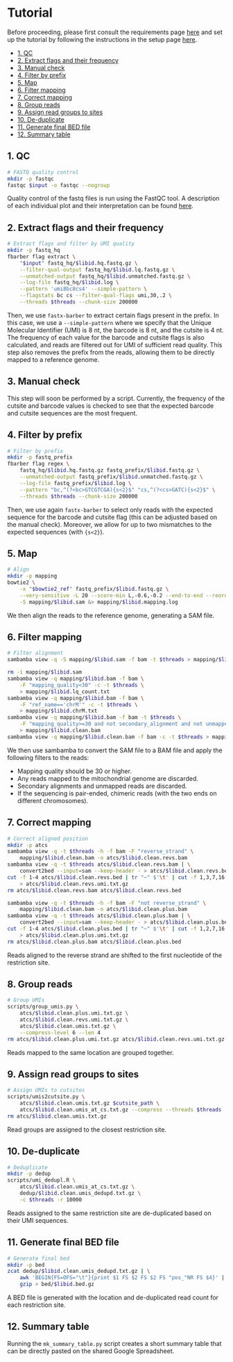 # Tutorial

Before proceeding, please first consult the requirements page [here](../pages/requirements.md) and set up the tutorial by following the instructions in the setup page [here](../pages/setup.md).

<!-- MarkdownTOC -->

- [1. QC](#1-qc)
- [2. Extract flags and their frequency](#2-extract-flags-and-their-frequency)
- [3. Manual check](#3-manual-check)
- [4. Filter by prefix](#4-filter-by-prefix)
- [5. Map](#5-map)
- [6. Filter mapping](#6-filter-mapping)
- [7. Correct mapping](#7-correct-mapping)
- [8. Group reads](#8-group-reads)
- [9. Assign read groups to sites](#9-assign-read-groups-to-sites)
- [10. De-duplicate](#10-de-duplicate)
- [11. Generate final BED file](#11-generate-final-bed-file)
- [12. Summary table](#12-summary-table)

<!-- /MarkdownTOC -->

## 1. QC

```bash
# FASTQ quality control
mkdir -p fastqc
fastqc $input -o fastqc --nogroup
```

Quality control of the fastq files is run using the FastQC tool. A description of each individual plot and their interpretation can be found [here](https://www.bioinformatics.babraham.ac.uk/projects/fastqc/Help/3%20Analysis%20Modules/).

## 2. Extract flags and their frequency

```bash
# Extract flags and filter by UMI quality
mkdir -p fastq_hq
fbarber flag extract \
    "$input" fastq_hq/$libid.hq.fastq.gz \
    --filter-qual-output fastq_hq/$libid.lq.fastq.gz \
    --unmatched-output fastq_hq/$libid.unmatched.fastq.gz \
    --log-file fastq_hq/$libid.log \
    --pattern 'umi8bc8cs4' --simple-pattern \
    --flagstats bc cs --filter-qual-flags umi,30,.2 \
    --threads $threads --chunk-size 200000
```

Then, we use `fastx-barber` to extract certain flags present in the prefix. In this case, we use a `--simple-pattern` where we specify that the Unique Molecular Identifier (UMI) is 8 nt, the barcode is 8 nt, and the cutsite is 4 nt. The frequency of each value for the barcode and cutsite flags is also calculated, and reads are filtered out for UMI of sufficient read quality. This step also removes the prefix from the reads, allowing them to be directly mapped to a reference genome.

## 3. Manual check

This step will soon be performed by a script. Currently, the frequency of the cutsite and barcode values is checked to see that the expected barcode and cutsite sequences are the most frequent.

## 4. Filter by prefix

```bash
# Filter by prefix
mkdir -p fastq_prefix
fbarber flag regex \
    fastq_hq/$libid.hq.fastq.gz fastq_prefix/$libid.fastq.gz \
    --unmatched-output fastq_prefix/$libid.unmatched.fastq.gz \
    --log-file fastq_prefix/$libid.log \
    --pattern "bc,^(?<bc>GTCGTCGA){s<2}$" "cs,^(?<cs>GATC){s<2}$" \
    --threads $threads --chunk-size 200000
```

Then, we use again `fastx-barber` to select only reads with the expected sequence for the barcode and cutsite flag (this can be adjusted based on the manual check). Moreover, we allow for up to two mismatches to the expected sequences (with `{s<2}`).

## 5. Map

```bash
# Align
mkdir -p mapping
bowtie2 \
    -x "$bowtie2_ref" fastq_prefix/$libid.fastq.gz \
    --very-sensitive -L 20 --score-min L,-0.6,-0.2 --end-to-end --reorder -p $threads \
    -S mapping/$libid.sam &> mapping/$libid.mapping.log
```

We then align the reads to the reference genome, generating a SAM file.

## 6. Filter mapping

```bash
# Filter alignment
sambamba view -q -S mapping/$libid.sam -f bam -t $threads > mapping/$libid.bam

rm -i mapping/$libid.sam
sambamba view -q mapping/$libid.bam -f bam \
    -F "mapping_quality<30" -c -t $threads \
    > mapping/$libid.lq_count.txt
sambamba view -q mapping/$libid.bam -f bam \
    -F "ref_name=='chrM'" -c -t $threads \
    > mapping/$libid.chrM.txt
sambamba view -q mapping/$libid.bam -f bam -t $threads \
    -F "mapping_quality>=30 and not secondary_alignment and not unmapped and not chimeric and ref_name!='chrM'" \
    > mapping/$libid.clean.bam
sambamba view -q mapping/$libid.clean.bam -f bam -c -t $threads > mapping/$libid.clean_count.txt
```

We then use sambamba to convert the SAM file to a BAM file and apply the following filters to the reads:

* Mapping quality should be 30 or higher.
* Any reads mapped to the mitochondrial genome are discarded.
* Secondary alignments and unmapped reads are discarded.
* If the sequencing is pair-ended, chimeric reads (with the two ends on different chromosomes).

## 7. Correct mapping

```bash
# Correct aligned position
mkdir -p atcs
sambamba view -q -t $threads -h -f bam -F "reverse_strand" \
    mapping/$libid.clean.bam -o atcs/$libid.clean.revs.bam
sambamba view -q -t $threads atcs/$libid.clean.revs.bam | \
    convert2bed --input=sam --keep-header - > atcs/$libid.clean.revs.bed
cut -f 1-4 atcs/$libid.clean.revs.bed | tr "~" $'\t' | cut -f 1,3,7,16 | gzip \
    > atcs/$libid.clean.revs.umi.txt.gz
rm atcs/$libid.clean.revs.bam atcs/$libid.clean.revs.bed

sambamba view -q -t $threads -h -f bam -F "not reverse_strand" \
    mapping/$libid.clean.bam -o atcs/$libid.clean.plus.bam
sambamba view -q -t $threads atcs/$libid.clean.plus.bam | \
    convert2bed --input=sam --keep-header - > atcs/$libid.clean.plus.bed
cut -f 1-4 atcs/$libid.clean.plus.bed | tr "~" $'\t' | cut -f 1,2,7,16 | gzip \
    > atcs/$libid.clean.plus.umi.txt.gz
rm atcs/$libid.clean.plus.bam atcs/$libid.clean.plus.bed
```

Reads aligned to the reverse strand are shifted to the first nucleotide of the restriction site.

## 8. Group reads

```bash
# Group UMIs
scripts/group_umis.py \
    atcs/$libid.clean.plus.umi.txt.gz \
    atcs/$libid.clean.revs.umi.txt.gz \
    atcs/$libid.clean.umis.txt.gz \
    --compress-level 6 --len 4
rm atcs/$libid.clean.plus.umi.txt.gz atcs/$libid.clean.revs.umi.txt.gz
```

Reads mapped to the same location are grouped together.

## 9. Assign read groups to sites

```bash
# Assign UMIs to cutsites
scripts/umis2cutsite.py \
    atcs/$libid.clean.umis.txt.gz $cutsite_path \
    atcs/$libid.clean.umis_at_cs.txt.gz --compress --threads $threads
rm atcs/$libid.clean.umis.txt.gz
```

Read groups are assigned to the closest restriction site.

## 10. De-duplicate

```bash
# Deduplicate
mkdir -p dedup
scripts/umi_dedupl.R \
    atcs/$libid.clean.umis_at_cs.txt.gz \
    dedup/$libid.clean.umis_dedupd.txt.gz \
    -c $threads -r 10000
```

Reads assigned to the same restriction site are de-duplicated based on their UMI sequences.

## 11. Generate final BED file

```bash
# Generate final bed
mkdir -p bed
zcat dedup/$libid.clean.umis_dedupd.txt.gz | \
    awk 'BEGIN{FS=OFS="\t"}{print $1 FS $2 FS $2 FS "pos_"NR FS $4}' | \
    gzip > bed/$libid.bed.gz
```

A BED file is generated with the location and de-duplicated read count for each restriction site.

## 12. Summary table

Running the `mk_summary_table.py` script creates a short summary table that can be directly pasted on the shared Google Spreadsheet.